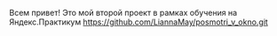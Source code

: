 Всем привет! 
Это мой второй проект в рамках обучения на Яндекс.Практикум 
https://github.com/LiannaMay/posmotri_v_okno.git
